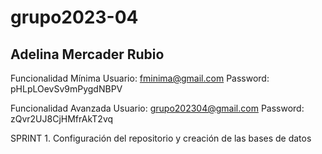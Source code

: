 # grupo2023-04

## Adelina Mercader Rubio

Funcionalidad Mínima Usuario: fminima@gmail.com Password: pHLpLOevSv9mPygdNBPV

Funcionalidad Avanzada Usuario: grupo202304@gmail.com Password: zQvr2UJ8CjHMfrAkT2vq

SPRINT 1. Configuración del repositorio y creación de las bases de datos
